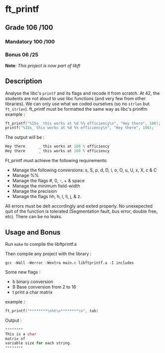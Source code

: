 # ft_printf

## Grade		    106	/100

### Mandatory	    100	/100
###	Bonus		    06	/25

**Note**: *This project is now part of libft*

## Description

Analyse the libc's ```printf``` and its flags and recode it from scratch.
At 42, the students are not aloud to use libc functions (and very few from other libraries). We can only use what we coded ourselves (so no ```strlen``` but ```ft_strlen```).
ft_printf must be formatted the same way as libc's printfm example :
```C
ft_printf("%15s_ this works at %d %% efficiency\n", "Hey there", 100);
printf("%15s_ this works at %d %% efficiency\n", "Hey there", 100);
```

The output will be : 
```C
Hey there      _ this works at 100 % efficiency
Hey there      _ this works at 100 % efficiency
```
Ft_printf must achieve the following requirements:
- Manage the following conversions: s, S, p, d, D, i, o, O, u, U, x, X, c & C
- Manage %%
- Manage the flags #, 0, -, + & space
- Manage the minimum field-width
- Manage the precision
- Manage the flags hh, h, l, ll, j, & z.

All errors must be delt accordingly and exited properly. No unexepected quit of the function is tolerated (Segmentation fault, bus error, double free, etc). There can be no leaks.

## Usage and Bonus

Run ```make``` to compile the libftprintf.a

Then compile any project with the library : 
```
gcc -Wall -Werror -Wextra main.c libftprintf.a -I includes
```
Some new flags :
 - b binary conversion
 - B Base conversion from 2 to 16
 - t print a char matrix
 
 example : 
 ```C
 ft_printf("********\n%t\n********\n", tab)
 ```
 Output :
 ```C
 ********
 This is a char
 matrix of
 variable size for each string.
 ********
 ```
 
